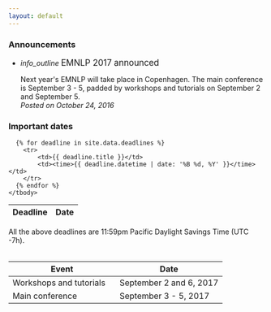 ```yaml
---
layout: default
---
```


<div class="section">
  <h3>Announcements</h3>
</div>

  <ul class="collection">
    <li class="collection-item avatar">
      <i class="material-icons circle">info_outline</i>
      <span class="title"><big>EMNLP 2017 announced</big></span>
      <p>Next year's EMNLP will take place in Copenhagen.
      The main conference is September 3 - 5, padded by workshops and tutorials
      on September 2 and September 5.
      <br>
      <span class="right-align">
         <i>Posted on October 24, 2016</i>
      </span>
      </p>
    </li>

  </ul>

<div id="calendar" class="section">
  <h3>Important dates</h3>

  <table class="striped deadline">
    <thead>
      <tr>
          <th data-field="event">Deadline</th>
          <th data-field="date">Date</th>
      </tr>
    </thead>
    <tbody>

      {% for deadline in site.data.deadlines %}
        <tr>
            <td>{{ deadline.title }}</td>
            <td><time>{{ deadline.datetime | date: '%B %d, %Y' }}</time></td>
        </tr>
      {% endfor %}
    </tbody>
  </table>


  <div class="center-align" style="margin-top: 1em;">
    All the above deadlines are 11:59pm Pacific Daylight Savings Time (UTC -7h).
  </div>

  <br/>

  <table class="striped event">
    <thead>
      <tr>
          <th style="width: 50%" data-field="event">Event</th>
          <th data-field="date">Date</th>
      </tr>
    </thead>
    <tbody>
      <tr>
        <td>Workshops and tutorials</td>
        <td><time>September 2 and 6, 2017</time></td>
      </tr>
      <tr>
        <td>Main conference</td>
        <td><time>September 3 - 5, 2017 </time></td>
      </tr>
    </tbody>
    </table>

</div>

<!--
<div id="sponsors" class="card-panel">


{% for sponsor_group in site.data.sponsors %}
  <div class="sponsor-group center-align">
  <h4 style="clear: both;">{{ sponsor_group.category }}</h4>



  <ul>
  {% for sponsor in sponsor_group.members %}
    <li>
       <a href="{{ sponsor.name }}"><img alt="{{ sponsor.name }}" src="logos/placeholder.png" style="width:150px !important"/></a>
    </li>

  {% endfor %}
  </ul>
  </div>


{% endfor %}




<div style="clear: both"></div>
</div>
!-->


<!--
<div id="contacts" class="section">
  <h2>Collocated Events</h2>
  <p>
  EMNLP 2016 is collocated with <a href="	http://amtaweb.org/amta-2016-in-austin-tx">AMTA 2016</a>, hosted by the Association for Machine Translation in the Americas from October 28 to November 1, 2016.
  </p>
  <p>
  <a href="http://www.humancomputation.com/2016/">HCOMP 2016</a>, the 4th AAAI Conference on Human Computation and Crowdsourcing  will also be held in Austin, TX with main conference on October 30 to November 3.
  </p>
</div>
!-->
